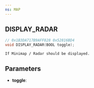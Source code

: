```yaml
---
ns: MAP
---
```

## DISPLAY_RADAR

```c
// 0x1B3DA717B9AFF828 0x52816BD4
void DISPLAY_RADAR(BOOL toggle);
```

```
If Minimap / Radar should be displayed.
```

## Parameters
* **toggle**:
